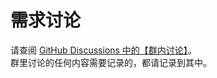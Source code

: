 # 需求讨论

请查阅 [GitHub Discussions 中的【群内讨论】](https://github.com/NSDN/nya-develop-document/discussions?discussions_q=%E3%80%90%E7%BE%A4%E5%86%85%E8%AE%A8%E8%AE%BA%E3%80%91)。\
群里讨论的任何内容需要记录的，都请记录到其中。

